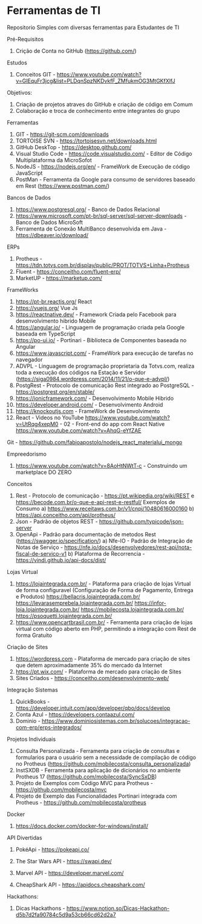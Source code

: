 # Ferramentas de TI
Repositorio Simples com diversas ferramentas para Estudantes de TI

Pré-Requisitos

1) Crição de Conta no GitHub (https://github.com/)

Estudos
1) Conceitos GIT - https://www.youtube.com/watch?v=GIEquFr3jcg&list=PLDqnSpzNKDvkfF_ZMfukmOG3MtGKfXlfJ

Objetivos:
1) Criação de projetos atraves do GitHub e criação de código em Comum
2) Colaboração e troca de conhecimento entre integrantes do grupo


Ferramentas

1) GIT - https://git-scm.com/downloads
2) TORTOISE SVN - https://tortoisesvn.net/downloads.html
3) GitHub DeskTop - https://desktop.github.com/
4) Visual Studio Code - https://code.visualstudio.com/ - Editor de Código Multiplataforma da MicroSofot
5) NodeJS - https://nodejs.org/en/ - FrameWork de Execução de código JavaScript
6) PostMan - Ferramenta da Google para consumo de servidores baseado em Rest (https://www.postman.com/)

Bancos de Dados
1) https://www.postgresql.org/ - Banco de Dados Relacional
2) https://www.microsoft.com/pt-br/sql-server/sql-server-downloads - Banco de Dados MicroSoft
3) Ferramenta de Conexão MultiBanco desenvolvida em Java - https://dbeaver.io/download/

ERPs
1) Protheus - https://tdn.totvs.com.br/display/public/PROT/TOTVS+Linha+Protheus
2) Fluent - https://conceitho.com/fluent-erp/
3) MarketUP - https://marketup.com/

FrameWorks
1) https://pt-br.reactjs.org/ React
2) https://vuejs.org/ Vue Js
3) https://reactnative.dev/ - Framework Criada pelo Facebook para desenvolvimento hibrido Mobile
4) https://angular.io/ - Linguagem de programação criada pela Google baseada em TypeScript 
5) https://po-ui.io/ - Portinari - Biblioteca de Componentes baseada no Angular
6) https://www.javascript.com/ - FrameWork para execução de tarefas no navegador
7) ADVPL - Linguagem de programação proprietaria da Totvs.com, realiza toda a execução dos códigos na Estação e Servidor (https://siga0984.wordpress.com/2014/11/21/o-que-e-advpl/)
8) PostgRest - Protocolo de comunicação Rest integrado ao PostgreSQL - https://postgrest.org/en/stable/
9) https://ionicframework.com/ - Desenvolvimento Mobile Hibrido
10) https://developer.android.com/ - Desenvolvimento Android
11) https://knockoutjs.com - FrameWork de Desenvolvimento
12) React - Videos no YouTube
https://www.youtube.com/watch?v=UtRqg4xepM0 - 02 - Front-end do app com React Native
https://www.youtube.com/watch?v=AhqG-eYfZAE

Git - https://github.com/fabioapostolo/nodejs_react_materialui_mongo

Empreedorismo
1) https://www.youtube.com/watch?v=8AoHtNWtT-c - Construindo um marketplace DO ZERO

Conceitos
1) Rest - Protocolo de comunicação - https://pt.wikipedia.org/wiki/REST e https://becode.com.br/o-que-e-api-rest-e-restful/
  Exemplos de Consumo
  a) https://www.receitaws.com.br/v1/cnpj/10480616000160
  b) https://api.conceitho.com/api/protheus/
2) Json - Padrão de objetos REST - https://github.com/typicode/json-server
3) OpenApi - Padrão para documentação de metodos Rest (https://swagger.io/specification/)
   a) Nfe-IO - Padrão de Integração de Notas de Serviço - https://nfe.io/docs/desenvolvedores/rest-api/nota-fiscal-de-servico-v1
   b) Plataforma de Recorrencia - https://vindi.github.io/api-docs/dist/

Lojas Virtual
1) https://lojaintegrada.com.br/ - Plataforma para criação de lojas Virtual de forma configuravel (Configuração de Forma de Pagamento, Entrega e Produtos)
  https://bellacris.lojaintegrada.com.br/
  https://levarasemprebela.lojaintegrada.com.br/
  https://infor-loja.lojaintegrada.com.br/
  https://mobilecosta.lojaintegrada.com.br/
  https://psoquetti.lojaintegrada.com.br/
3) https://www.opencartbrasil.com.br/ - Ferramenta para criação de lojas virtual com código aberto em PHP, permitindo a integração com Rest de forma Gratuito

Criação de Sites
1) https://wordpress.com - Plataforma de mercado para criação de sites que detem aproximadamente 35% do mercado da Internet
2) https://pt.wix.com/ - Plataforma de mercado para criação de Sites
3) Sites Criados - https://conceitho.com/desenvolvimento-web/

Integração Sistemas
1) QuickBooks - https://developer.intuit.com/app/developer/qbo/docs/develop
2) Conta Azul - https://developers.contaazul.com/
3) Dominio - https://www.dominiosistemas.com.br/solucoes/integracao-com-erp/erps-integrados/

Projetos Individuais
1) Consulta Personalizada - Ferramenta para criação de consultas e formularios para o usuário sem a necessidade de compilação de código no Protheus (https://github.com/mobilecosta/consulta_personalizada)
2) InstSXDB - Ferramenta para aplicação de dicionários no ambiente Protheus 17 (https://github.com/mobilecosta/SyncSxDB)
3) Projeto de Exemplos com Código MVC para Protheus - https://github.com/mobilecosta/mvc
4) Projeto de Exemplo das Funcionalidades Portinari integrada com Protheus - https://github.com/mobilecosta/protheus

Docker
1) https://docs.docker.com/docker-for-windows/install/

API Divertidas
1) PokéApi - https://pokeapi.co/

2) The Star Wars API - https://swapi.dev/
3) Marvel API - https://developer.marvel.com/

4) CheapShark API - https://apidocs.cheapshark.com/

Hackathons:
1) Dicas Hackathons - https://www.notion.so/Dicas-Hackathon-d5b7d2fa90784c5d9a53cb66cd62d2a7
